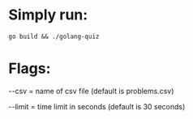 # Simply run:
```
go build && ./golang-quiz
```

# Flags:
--csv = name of csv file (default is problems.csv)

--limit = time limit in seconds (default is 30 seconds)